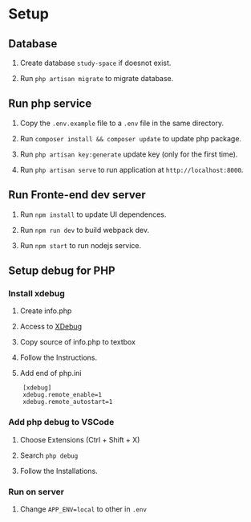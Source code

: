 # Setup

## Database

1. Create database `study-space` if doesnot exist.

2. Run `php artisan migrate` to migrate database.

## Run php service

1. Copy the `.env.example` file to a `.env` file in the same directory.

2. Run `composer install && composer update` to update php package.

3. Run `php artisan key:generate` update key (only for the first time).

4. Run `php artisan serve` to run application at `http://localhost:8000`.

## Run Fronte-end dev server

1. Run `npm install` to update UI dependences.

2. Run `npm run dev` to build webpack dev.

3. Run `npm start` to run nodejs service.

## Setup debug for PHP

### Install xdebug

1. Create info.php

2. Access to [XDebug](https://xdebug.org/wizard.php)

3. Copy source of info.php to textbox

4. Follow the Instructions.

5. Add end of php.ini

```
    [xdebug]
    xdebug.remote_enable=1
    xdebug.remote_autostart=1
```

### Add php debug to VSCode

1. Choose Extensions (Ctrl + Shift + X)

2. Search `php debug`

3. Follow the Installations.

### Run on server

1. Change `APP_ENV=local` to other in `.env`